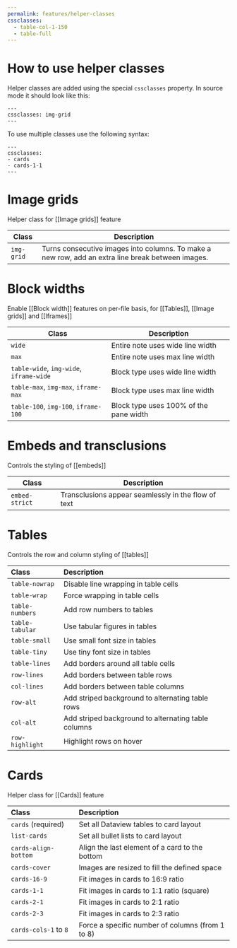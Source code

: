 ```yaml
---
permalink: features/helper-classes
cssclasses:
  - table-col-1-150
  - table-full
---
```


# How to use helper classes

Helper classes are added using the special `cssclasses` property. In source mode it should look like this:

```
---
cssclasses: img-grid
---
```

To use multiple classes use the following syntax:

```
---
cssclasses:
- cards
- cards-1-1
---
```

# Image grids

Helper class for [[Image grids]] feature

| Class          | Description                                         |
| -------------- | --------------------------------------------------- |
| `img-grid` | Turns consecutive images into columns. To make a new row, add an extra line break between images. |

# Block widths

Enable [[Block width]] features on per-file basis, for [[Tables]], [[Image grids]] and [[Iframes]]

| Class                                   | Description                            |
| --------------------------------------- | -------------------------------------- |
| `wide`                                  | Entire note uses wide line width       |
| `max`                                   | Entire note uses max line width        |
| `table-wide`, `img-wide`, `iframe-wide` | Block type uses wide line width        |
| `table-max`, `img-max`, `iframe-max`    | Block type uses max line width         |
| `table-100`, `img-100`, `iframe-100`    | Block type uses 100% of the pane width |

# Embeds and transclusions

Controls the styling of [[embeds]]

| Class          | Description                                         |
| -------------- | --------------------------------------------------- |
| `embed-strict` | Transclusions appear seamlessly in the flow of text |

# Tables

Controls the row and column styling of [[tables]]

| Class           | Description                                         |
|:--------------- |:--------------------------------------------------- |
| `table-nowrap`  | Disable line wrapping in table cells                |
| `table-wrap`    | Force wrapping in table cells                       |
| `table-numbers` | Add row numbers to tables                           |
| `table-tabular` | Use tabular figures in tables                       |
| `table-small`   | Use small font size in tables                       |
| `table-tiny`    | Use tiny font size in tables                        |
| `table-lines`   | Add borders around all table cells                  |
| `row-lines`     | Add borders between table rows                      |
| `col-lines`     | Add borders between table columns                   |
| `row-alt`       | Add striped background to alternating table rows    |
| `col-alt`       | Add striped background to alternating table columns |
| `row-highlight` | Highlight rows on hover                             | 

# Cards

Helper class for [[Cards]] feature

| Class                 | Description                                      |
|:--------------------- |:------------------------------------------------ |
| `cards` (required)    | Set all Dataview tables to card layout           |
| `list-cards`          | Set all bullet lists to card layout           | 
| `cards-align-bottom`  | Align the last element of a card to the bottom   |
| `cards-cover`         | Images are resized to fill the defined space     |
| `cards-16-9`          | Fit images in cards to 16:9 ratio                |
| `cards-1-1`           | Fit images in cards to 1:1 ratio (square)        |
| `cards-2-1`           | Fit images in cards to 2:1 ratio                 |
| `cards-2-3`           | Fit images in cards to 2:3 ratio                 |
| `cards-cols-1` to `8` | Force a specific number of columns (from 1 to 8) |
